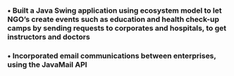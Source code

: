 
### •	Built a Java Swing application using ecosystem model to let NGO’s create events such as education and health check-up camps by sending requests to corporates and hospitals, to get instructors and doctors ###

### •	Incorporated email communications between enterprises, using the JavaMail API ###
